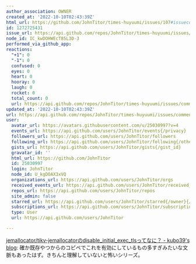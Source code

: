 ```yaml
---
author_association: OWNER
created_at: '2022-10-10T02:43:39Z'
html_url: https://github.com/JohnTitor/times-huyuumi/issues/107#issuecomment-1272725431
id: 1272725431
issue_url: https://api.github.com/repos/JohnTitor/times-huyuumi/issues/107
node_id: IC_kwDOHWEcT85L3D-3
performed_via_github_app: 
reactions:
  "+1": 0
  "-1": 0
  confused: 0
  eyes: 0
  heart: 0
  hooray: 0
  laugh: 0
  rocket: 0
  total_count: 0
  url: https://api.github.com/repos/JohnTitor/times-huyuumi/issues/comments/1272725431/reactions
updated_at: '2022-10-10T02:43:39Z'
url: https://api.github.com/repos/JohnTitor/times-huyuumi/issues/comments/1272725431
user:
  avatar_url: https://avatars.githubusercontent.com/u/25030997?v=4
  events_url: https://api.github.com/users/JohnTitor/events{/privacy}
  followers_url: https://api.github.com/users/JohnTitor/followers
  following_url: https://api.github.com/users/JohnTitor/following{/other_user}
  gists_url: https://api.github.com/users/JohnTitor/gists{/gist_id}
  gravatar_id: ''
  html_url: https://github.com/JohnTitor
  id: 25030997
  login: JohnTitor
  node_id: U_kgDOAX3xVQ
  organizations_url: https://api.github.com/users/JohnTitor/orgs
  received_events_url: https://api.github.com/users/JohnTitor/received_events
  repos_url: https://api.github.com/users/JohnTitor/repos
  site_admin: false
  starred_url: https://api.github.com/users/JohnTitor/starred{/owner}{/repo}
  subscriptions_url: https://api.github.com/users/JohnTitor/subscriptions
  type: User
  url: https://api.github.com/users/JohnTitor

---
```

[jemallocator/tikv-jemallocatorのdisable_initial_exec_tlsってなに？ - kubo39's blog](https://kubo39.hatenablog.com/entry/2022/09/29/_jemallocator/tikv-jemallocator%E3%81%AEdisable_initial_exec_tls%E3%81%A3%E3%81%A6%E3%81%AA%E3%81%AB%EF%BC%9F): 確か既存やつからのコピペでこれを有効にしているもの多すぎみたいな文脈もあったはず。きちんと理解していないと怖いシリーズ。